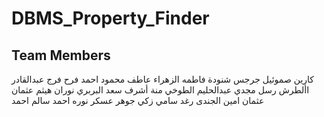 # DBMS_Property_Finder

## Team Members
كارين صموئيل جرجس شنودة 
فاطمه الزهراء عاطف محمود احمد
فرح فرج عبدالقادر األطرش
رسل مجدي عبدالحليم الطوخي
منة أشرف سعد البربري 
نوران هيثم عثمان عثمان امين الجندى
رغد سامي زكي جوهر عسكر
نوره احمد سالم احمد
